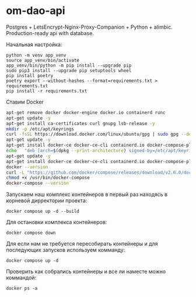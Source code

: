 # om-dao-api
Postgres + LetsEncrypt-Nginx-Proxy-Companion + Python + alimbic. Production-ready api with database.

Начальная настройка:
```
python -m venv app_venv
source app_venv/bin/activate
app_venv/bin/python -m pip install --upgrade pip
sudo pip3 install --upgrade pip setuptools wheel
pip install poetry
poetry export --without-hashes --format=requirements.txt > requirements.txt
pip install -r requirements.txt
```

Ставим Docker

``` bash
apt-get remove docker docker-engine docker.io containerd runc
apt-get update -y
apt-get install ca-certificates curl gnupg lsb-release -y
mkdir -p /etc/apt/keyrings
curl -fsSL https://download.docker.com/linux/ubuntu/gpg | sudo gpg --dearmor -o /etc/apt/keyrings/docker.gpg
apt-get update -y
apt-get install docker-ce docker-ce-cli containerd.io docker-compose-plugin -y
echo   "deb [arch=$(dpkg --print-architecture) signed-by=/etc/apt/keyrings/docker.gpg] https://download.docker.com/linux/ubuntu $(lsb_release -cs) stable" | sudo tee /etc/apt/sources.list.d/docker.list > /dev/null
apt-get update -y
apt-get install docker-ce docker-ce-cli containerd.io docker-compose-plugin -y
docker --version
curl -L "https://github.com/docker/compose/releases/download/v2.6.0/docker-compose-$(uname -s)-$(uname -m)" -o /usr/bin/docker-compose
chmod +x /usr/bin/docker-compose
docker-compose --version
```


Запускаем наш комплекс контейнеров в первый раз находясь в корневой дирректории проекта:
```
docker compose up -d --build
```

Для остановки комплекса контейнеров:
```
docker compose down
```

Для если нам не требуется пересобирать контейнеры и для последующих запусков используем комманду:
```
docker compose up -d
```

Проверить как собрались контейнеры и все ли наместе можно коммандой:
```
docker ps -a
```